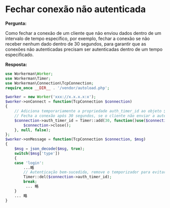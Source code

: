 # Fechar conexão não autenticada

**Pergunta:**

Como fechar a conexão de um cliente que não enviou dados dentro de um intervalo de tempo específico, por exemplo, fechar a conexão se não receber nenhum dado dentro de 30 segundos, para garantir que as conexões não autenticadas precisam ser autenticadas dentro de um tempo especificado.

**Resposta:**

```php
use Workerman\Worker;
use Workerman\Timer;
use Workerman\Connection\TcpConnection;
require_once __DIR__ . '/vendor/autoload.php';

$worker = new Worker('xxx://x.x.x.x:x');
$worker->onConnect = function(TcpConnection $connection)
{
    // Adiciona temporariamente a propriedade auth_timer_id ao objeto $connection para armazenar o ID do temporizador
    // Fecha a conexão após 30 segundos, se o cliente não enviar a autenticação dentro desse tempo
    $connection->auth_timer_id = Timer::add(30, function()use($connection){
        $connection->close();
    }, null, false);
};
$worker->onMessage = function(TcpConnection $connection, $msg)
{
    $msg = json_decode($msg, true);
    switch($msg['type'])
    {
    case 'login':
        ...略
        // Autenticação bem-sucedida, remove o temporizador para evitar o fechamento da conexão
        Timer::del($connection->auth_timer_id);
        break;
         ... 略
    }
    ... 略
}
```
